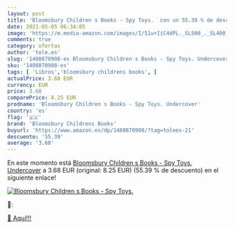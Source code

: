 ```yaml
---
layout: post
title: 'Bloomsbury Children s Books - Spy Toys.  con un 55.39 % de descuento'
date: 2021-05-05 06:34:05
image: 'https://m.media-amazon.com/images/I/51u+IiC4dPL._SL500_._SL400_.jpg'
comments: true
category: ofertas
author: 'tole.es'
slug: '1408870908-es Bloomsbury Children s Books - Spy Toys. Undercover'
sku: '1408870908-es'
tags: [ 'Libros','bloomsbury childrens books', ]
actualPrice: 3.68 EUR
currency: EUR
price: 3.68
comparePrice: 8.25 EUR
prodname: 'Bloomsbury Children s Books - Spy Toys. Undercover'
country: 'es'
flag: '🇪🇸'
brand: 'Bloomsbury Childrens Books'
buyurl: 'https://www.amazon.es/dp/1408870908/?tag=tolees-21'
descuento: '55.39'
average: '3.68'
---
```


En este momento está [Bloomsbury Children s Books - Spy Toys. Undercover](https://www.amazon.es/dp/1408870908/?tag=tolees-21) a 3.68 EUR (original: 8.25 EUR) (55.39 %  de descuento) en el siguiente enlace!

[![Bloomsbury Children s Books - Spy Toys. ](https://m.media-amazon.com/images/I/51u+IiC4dPL._SL500_._SL400_.jpg)](https://www.amazon.es/dp/1408870908/?tag=tolees-21)

🔎:


[🛒 Aquí!!!](https://www.amazon.es/dp/1408870908/?tag=tolees-21)
